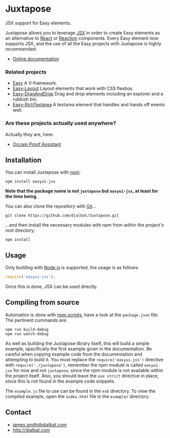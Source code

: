 # Juxtapose

JSX support for Easy elements.

Juxtapose allows you to leverage [JSX](https://facebook.github.io/react/docs/jsx-in-depth.html) in order to create Easy elements as an alternative to [React](https://facebook.github.io/react/) or [Reaction](https://github.com/djalbat/Reaction) components. Every Easy element now supports JSX, and the use of all the Easy projects with Juxtapose is highly recommended.
 
 * [Online documentation](http://djalbat.com/juxtapose/)

### Related projects

- [Easy](https://github.com/djalbat/Easy) A V-framework.
- [Easy-Layout](https://github.com/djalbat/Easy-Layout) Layout elements that work with CSS flexbox.
- [Easy-DragAndDrop](https://github.com/djalbat/Easy-DragAndDrop) Drag and drop elements including an explorer and a rubbish bin.
- [Easy-RichTextarea](https://github.com/djalbat/Easy-RichTextarea) A textarea element that handles and hands off events well.

### Are these projects actually used anywhere?

Actually they are, here:

- [Occam Proof Assistant](http://djalbat.com/occam)

## Installation

You can install Juxtapose with [npm](https://www.npmjs.com/):

    npm install easyui-jsx

**Note that the package name is not `juxtapose` but `easyui-jsx`, at least for the time being.**

You can also clone the repository with [Git](https://git-scm.com/)...

    git clone https://github.com/djalbat/Juxtapose.git

...and then install the necessary modules with npm from within the project's root directory:

    npm install

## Usage

Only building with [Node.js](http://nodejs.org) is supported, the usage is as follows:

```js
require('easyui-jsx');
```

Once this is done, JSX can be used directly.

## Compiling from source

Automation is done with [npm scripts](https://docs.npmjs.com/misc/scripts), have a look at the `package.json` file. The pertinent commands are:

    npm run build-debug
    npm run watch-debug
    
As well as building the Juxtapose library itself, this will build a simple example, specifically the first example given in the documentation. Be careful when copying example code from the documentation and attempting to build it. You must replace the `require('easyui-jxs')` directive with `require('./juxtapose')`, remember the npm module is called `easyui-jsx` for now and not `juxtapose`, since the npm module is not available within the project itself. Also, you should leave the `use strict` directive in place, since this is not found in the example code snippets.
 
 The `example.js` file to use can be found in the `es6` directory. To view the compiled example, open the `index.html` file in the `example/` directory.
    
## Contact

- james.smith@djalbat.com
- http://djalbat.com
